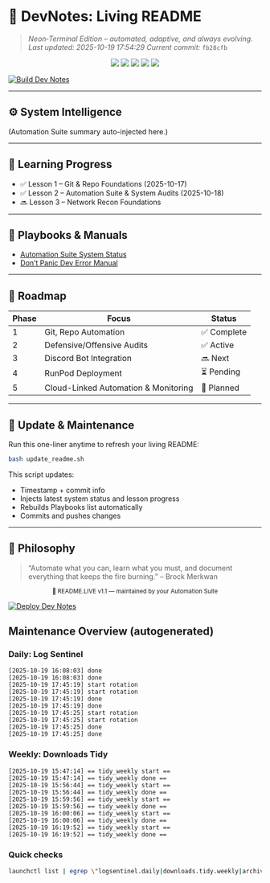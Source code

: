 # 🧠 **DevNotes: Living README**  
> _Neon‑Terminal Edition – automated, adaptive, and always evolving._  
_Last updated: 2025-10-19 17:54:29_
_Current commit:_ `fb28cfb`

<p align="center">
  <img src="https://img.shields.io/badge/SYSTEM-ONLINE-00FFC8?style=for-the-badge&labelColor=0A0A0F&logo=github&logoColor=00FFC8">
  <img src="https://img.shields.io/badge/AUTOMATION-SUITE_ACTIVE-7C3AED?style=for-the-badge&labelColor=0A0A0F">
  <img src="https://img.shields.io/badge/DEFENSE-NETRUNNER_OK-39FF14?style=for-the-badge&labelColor=0A0A0F">
  <img src="https://img.shields.io/badge/LESSON_TRACK-LEVEL_II-FF2E97?style=for-the-badge&labelColor=0A0A0F">
  <img src="https://img.shields.io/badge/STATUS-STABLE-00F0FF?style=for-the-badge&labelColor=0A0A0F">
</p>

[![Build Dev Notes](https://github.com/Brockmerkwan/dev-notes/actions/workflows/build.yml/badge.svg)](https://github.com/Brockmerkwan/dev-notes/actions/workflows/build.yml)

---

## ⚙️ System Intelligence
<!--AUTO:STATUS_START-->
(Automation Suite summary auto-injected here.)
<!--AUTO:STATUS_END-->

---

## 📘 Learning Progress
<!--AUTO:LESSON_LOG_START-->
- ✅ Lesson 1 – Git & Repo Foundations (2025-10-17)
- ✅ Lesson 2 – Automation Suite & System Audits (2025-10-18)
- 🔜 Lesson 3 – Network Recon Foundations
<!--AUTO:LESSON_LOG_END-->

---

## 🧾 Playbooks & Manuals
<!--AUTO:PLAYBOOKS_START-->
- [Automation Suite System Status](docs/README_Automation_Suite_Status.md)
- [Don’t Panic Dev Error Manual](docs/Dont_Panic_Dev_Error_Manual.md)
<!--AUTO:PLAYBOOKS_END-->

---

## 🚀 Roadmap
| Phase | Focus | Status |
|-------|--------|--------|
| 1 | Git, Repo Automation | ✅ Complete |
| 2 | Defensive/Offensive Audits | ✅ Active |
| 3 | Discord Bot Integration | 🔜 Next |
| 4 | RunPod Deployment | ⏳ Pending |
| 5 | Cloud-Linked Automation & Monitoring | 🧩 Planned |

---

## 🔧 Update & Maintenance
Run this one-liner anytime to refresh your living README:
```bash
bash update_readme.sh
```

This script updates:  
- Timestamp + commit info  
- Injects latest system status and lesson progress  
- Rebuilds Playbooks list automatically  
- Commits and pushes changes

---

## 🩵 Philosophy
> “Automate what you can, learn what you must, and document everything that keeps the fire burning.” – Brock Merkwan

<p align="center"><sub>💾 README.LIVE v1.1 — maintained by your Automation Suite</sub></p>

[![Deploy Dev Notes](https://github.com/Brockmerkwan/dev-notes/actions/workflows/deploy.yml/badge.svg)](https://github.com/Brockmerkwan/dev-notes/actions/workflows/deploy.yml)
## Maintenance Overview (autogenerated)

### Daily: Log Sentinel
```
[2025-10-19 16:08:03] done
[2025-10-19 16:08:03] done
[2025-10-19 17:45:19] start rotation
[2025-10-19 17:45:19] start rotation
[2025-10-19 17:45:19] done
[2025-10-19 17:45:19] done
[2025-10-19 17:45:25] start rotation
[2025-10-19 17:45:25] start rotation
[2025-10-19 17:45:25] done
[2025-10-19 17:45:25] done
```

### Weekly: Downloads Tidy
```
[2025-10-19 15:47:14] == tidy_weekly start ==
[2025-10-19 15:47:14] == tidy_weekly done ==
[2025-10-19 15:56:44] == tidy_weekly start ==
[2025-10-19 15:56:44] == tidy_weekly done ==
[2025-10-19 15:59:56] == tidy_weekly start ==
[2025-10-19 15:59:56] == tidy_weekly done ==
[2025-10-19 16:00:06] == tidy_weekly start ==
[2025-10-19 16:00:06] == tidy_weekly done ==
[2025-10-19 16:19:52] == tidy_weekly start ==
[2025-10-19 16:19:52] == tidy_weekly done ==
```

### Quick checks
```bash
launchctl list | egrep \"logsentinel.daily|downloads.tidy.weekly|archive.compactor.monthly|maintenance.overview.daily\"
```
